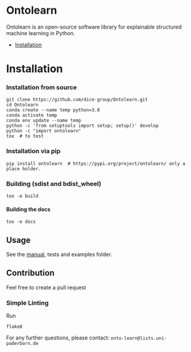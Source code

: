 # Ontolearn

Ontolearn is an open-source software library for explainable structured machine learning in Python.

- [Installation](#installation)

# Installation

### Installation from source

```shell
git clone https://github.com/dice-group/Ontolearn.git
cd Ontolearn
conda create --name temp python=3.8
conda activate temp
conda env update --name temp
python -c 'from setuptools import setup; setup()' develop
python -c "import ontolearn"
tox  # to test
```

### Installation via pip

```shell
pip install ontolearn  # https://pypi.org/project/ontolearn/ only a place holder.
```

### Building (sdist and bdist_wheel)

```shell
tox -e build
```

#### Building the docs

```shell
tox -e docs
```

## Usage
See the [manual](https://ontolearn-docs-dice-group.netlify.app/), tests and examples folder.

## Contribution
Feel free to create a pull request

### Simple Linting

Run
```shell
flake8
```

For any further questions, please contact:  ```onto-learn@lists.uni-paderborn.de```
